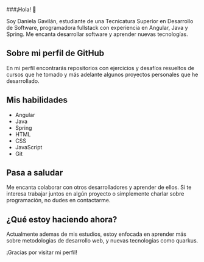 ###¡Hola! 👋

Soy Daniela Gavilán, estudiante de una Tecnicatura Superior en Desarrollo de Software, programadora fullstack con experiencia en Angular, Java y Spring. Me encanta desarrollar software y aprender nuevas tecnologías.

## Sobre mi perfil de GitHub

En mi perfil encontrarás repositorios con ejercicios y desafíos resueltos de cursos que he tomado y más adelante algunos proyectos personales que he desarrollado.

## Mis habilidades

- Angular
- Java
- Spring
- HTML
- CSS
- JavaScript
- Git

## Pasa a saludar

Me encanta colaborar con otros desarrolladores y aprender de ellos. Si te interesa trabajar juntos en algún proyecto o simplemente charlar sobre programación, no dudes en contactarme.

## ¿Qué estoy haciendo ahora?

Actualmente ademas de mis estudios, estoy enfocada en aprender más sobre metodologias de desarrollo web, y nuevas tecnologias como quarkus.

¡Gracias por visitar mi perfil!
